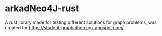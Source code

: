 # arkadNeo4J-rust

A rust library made for testing different solutions for graph problems, was created for https://student-graphathon.ey.r.appspot.com/

